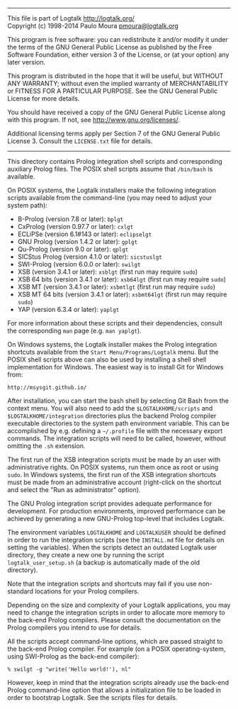 ________________________________________________________________________

This file is part of Logtalk <http://logtalk.org/>  
Copyright (c) 1998-2014 Paulo Moura <pmoura@logtalk.org>

This program is free software: you can redistribute it and/or modify
it under the terms of the GNU General Public License as published by
the Free Software Foundation, either version 3 of the License, or
(at your option) any later version.

This program is distributed in the hope that it will be useful,
but WITHOUT ANY WARRANTY; without even the implied warranty of
MERCHANTABILITY or FITNESS FOR A PARTICULAR PURPOSE.  See the
GNU General Public License for more details.

You should have received a copy of the GNU General Public License
along with this program.  If not, see <http://www.gnu.org/licenses/>.

Additional licensing terms apply per Section 7 of the GNU General
Public License 3. Consult the `LICENSE.txt` file for details.
________________________________________________________________________


This directory contains Prolog integration shell scripts and corresponding
auxiliary Prolog files. The POSIX shell scripts assume that `/bin/bash` is
available.

On POSIX systems, the Logtalk installers make the following integration 
scripts available from the command-line (you may need to adjust your 
system path):

* B-Prolog (version 7.8 or later):         `bplgt`
* CxProlog (version 0.97.7 or later):      `cxlgt`
* ECLiPSe (version 6.1#143 or later):      `eclipselgt`
* GNU Prolog (version 1.4.2 or later):     `gplgt`
* Qu-Prolog (version 9.0 or later):        `qplgt`
* SICStus Prolog (version 4.1.0 or later): `sicstuslgt`
* SWI-Prolog (version 6.0.0 or later):     `swilgt`
* XSB (version 3.4.1 or later):            `xsblgt`     (first run may require `sudo`)
* XSB 64 bits (version 3.4.1 or later):    `xsb64lgt`   (first run may require `sudo`)
* XSB MT (version 3.4.1 or later):         `xsbmtlgt`   (first run may require `sudo`)
* XSB MT 64 bits (version 3.4.1 or later): `xsbmt64lgt` (first run may require `sudo`)
* YAP (version 6.3.4 or later):            `yaplgt`

For more information about these scripts and their dependencies, consult
the corresponding `man` page (e.g. `man yaplgt`).

On Windows systems, the Logtalk installer makes the Prolog integration 
shortcuts available from the `Start Menu/Programs/Logtalk` menu. But
the POSIX shell scripts above can also be used by installing a shell
shell implementation for Windows. The easiest way is to install Git for
Windows from:

	http://msysgit.github.io/

After installation, you can start the bash shell by selecting Git Bash from
the context menu. You will also need to add the `$LOGTALKHOME/scripts` and
`$LOGTALKHOME/integration` directories plus the backend Prolog compiler
executable directories to the system path environment variable. This can be
accomplished by e.g. defining a `~/.profile` file with the necessary export
commands. The integration scripts will need to be called, however, without
omitting the `.sh` extension.

The first run of the XSB integration scripts must be made by an user with
administrative rights. On POSIX systems, run them once as root or using
`sudo`. In Windows systems, the first run of the XSB integration shortcuts
must be made from an administrative account (right-click on the shortcut
and select the "Run as administrator" option).

The GNU Prolog integration script provides adequate performance for 
development. For production environments, improved performance can be 
achieved by generating a new GNU-Prolog top-level that includes Logtalk.

The environment variables `LOGTALKHOME` and `LOGTALKUSER` should be defined 
in order to run the integration scripts (see the `INSTALL.md` file for 
details on setting the variables). When the scripts detect an outdated 
Logtalk user directory, they create a new one by running the script
`logtalk_user_setup.sh` (a backup is automatically made of the old
directory).

Note that the integration scripts and shortcuts may fail if you use non-
standard locations for your Prolog compilers.

Depending on the size and complexity of your Logtalk applications, you 
may need to change the integration scripts in order to allocate more 
memory to the back-end Prolog compilers. Please consult the documentation 
on the Prolog compilers you intend to use for details.

All the scripts accept command-line options, which are passed straight to 
the back-end Prolog compiler. For example (on a POSIX operating-system, 
using SWI-Prolog as the back-end compiler):

	% swilgt -g "write('Hello world!'), nl"

However, keep in mind that the integration scripts already use the back-end 
Prolog command-line option that allows a initialization file to be loaded 
in order to bootstrap Logtalk. See the scripts files for details.
